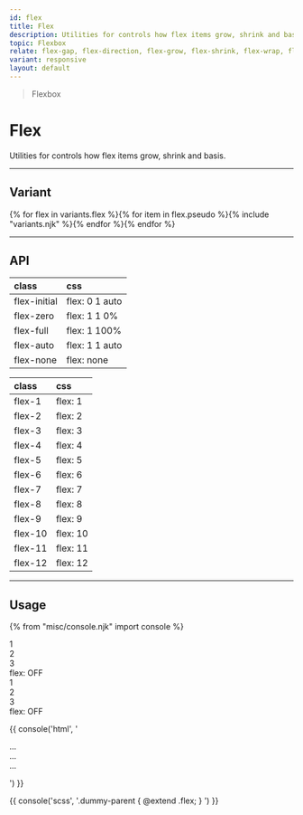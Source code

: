 ```yaml
---
id: flex
title: Flex
description: Utilities for controls how flex items grow, shrink and basis.
topic: Flexbox
relate: flex-gap, flex-direction, flex-grow, flex-shrink, flex-wrap, flex-basis, align-content, align-items, align-self, justify-content
variant: responsive
layout: default
---
```


> Flexbox

# Flex

Utilities for controls how flex items grow, shrink and basis.

---

## Variant

<div class="flex flex-gap-2 flex-wrap justify-start items-center">{% for flex in variants.flex %}{% for item in flex.pseudo %}{% include "variants.njk" %}{% endfor %}{% endfor %}</div>

---

## API

| <span class="padding-x-3 padding-y-1 text-white bg-shade-granite-5 font-semibold curve-border-md">class</span> | <span class="padding-x-3 padding-y-1 text-white bg-shade-granite-5 font-semibold curve-border-md">css</span> |
|:--|:--|
| flex-initial | flex: 0 1 auto |
| flex-zero | flex: 1 1 0% |
| flex-full | flex: 1 100% |
| flex-auto | flex: 1 1 auto |
| flex-none | flex: none |

| <span class="padding-x-3 padding-y-1 text-white bg-shade-granite-5 font-semibold curve-border-md">class</span> | <span class="padding-x-3 padding-y-1 text-white bg-shade-granite-5 font-semibold curve-border-md">css</span> |
|:--|:--|
| flex-1 | flex: 1 |
| flex-2 | flex: 2 |
| flex-3 | flex: 3 |
| flex-4 | flex: 4 |
| flex-5 | flex: 5 |
| flex-6 | flex: 6 |
| flex-7 | flex: 7 |
| flex-8 | flex: 8 |
| flex-9 | flex: 9 |
| flex-10 | flex: 10 |
| flex-11 | flex: 11 |
| flex-12 | flex: 12 |

---

## Usage

{% from "misc/console.njk" import console %}

<div class="padding-x-4 margin-y-4 margin-x-auto">
  <div class="max-width-xs-1 padding-4 flex flex-column justify-center items-center">
    <div class="(expand)margin-2 (expand)width-20 (expand)height-20 (expand)bg-tint-granite-5 (expand)curve-border-lg (expand)text-center text-xl-1 text-shade-granite-5 ">
      <div class="border-2 border-shade-granite-3 border-dashed flex justify-center items-center">1</div>
      <div class="border-2 border-shade-granite-3 border-dashed flex justify-center items-center">2</div>
      <div class="border-2 border-shade-granite-3 border-dashed flex justify-center items-center">3</div>
    </div>
    <div class="padding-t-2 text-sm text-center">
      flex: OFF
    </div>
  </div>
</div>

<div class="padding-x-4 margin-y-4 margin-x-auto">
  <div class="max-width-xs-1 padding-4 flex flex-column justify-center items-center">
    <div class="(expand)margin-2 (expand)width-20 (expand)height-20 (expand)bg-tint-granite-5 (expand)curve-border-lg (expand)text-center text-xl-1 text-shade-granite-5 flex">
      <div class="border-2 border-shade-granite-3 border-dashed flex justify-center items-center">1</div>
      <div class="border-2 border-shade-granite-3 border-dashed flex justify-center items-center">2</div>
      <div class="border-2 border-shade-granite-3 border-dashed flex justify-center items-center">3</div>
    </div>
    <div class="padding-t-2 text-sm text-center">
      flex: OFF
    </div>
  </div>
</div>

{{ console('html',
'<div class="flex">
    <div> ... </div>
    <div> ... </div>
    <div> ... </div>
  </div>
') }}

{{ console('scss',
'.dummy-parent {
    @extend
      .flex;
}
') }}

